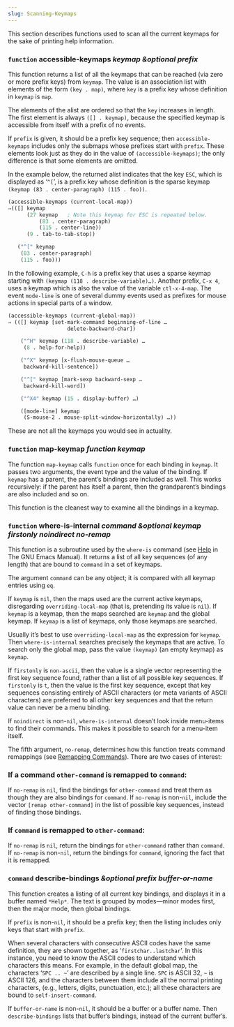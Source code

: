 ```yaml
---
slug: Scanning-Keymaps
---
```


This section describes functions used to scan all the current keymaps for the sake of printing help information.

### <span className="tag function">`function`</span> **accessible-keymaps** *keymap \&optional prefix*

This function returns a list of all the keymaps that can be reached (via zero or more prefix keys) from `keymap`. The value is an association list with elements of the form `(key . map)`, where `key` is a prefix key whose definition in `keymap` is `map`.

The elements of the alist are ordered so that the `key` increases in length. The first element is always `([] . keymap)`, because the specified keymap is accessible from itself with a prefix of no events.

If `prefix` is given, it should be a prefix key sequence; then `accessible-keymaps` includes only the submaps whose prefixes start with `prefix`. These elements look just as they do in the value of `(accessible-keymaps)`; the only difference is that some elements are omitted.

In the example below, the returned alist indicates that the key `ESC`, which is displayed as ‘`^[`’, is a prefix key whose definition is the sparse keymap `(keymap (83 . center-paragraph) (115 . foo))`.

```lisp
(accessible-keymaps (current-local-map))
⇒(([] keymap
      (27 keymap   ; Note this keymap for ESC is repeated below.
          (83 . center-paragraph)
          (115 . center-line))
      (9 . tab-to-tab-stop))
```



```lisp
   ("^[" keymap
    (83 . center-paragraph)
    (115 . foo)))
```

In the following example, `C-h` is a prefix key that uses a sparse keymap starting with `(keymap (118 . describe-variable)…)`. Another prefix, `C-x 4`, uses a keymap which is also the value of the variable `ctl-x-4-map`. The event `mode-line` is one of several dummy events used as prefixes for mouse actions in special parts of a window.

```lisp
(accessible-keymaps (current-global-map))
⇒ (([] keymap [set-mark-command beginning-of-line …
                   delete-backward-char])
```

```lisp
    ("^H" keymap (118 . describe-variable) …
     (8 . help-for-help))
```

```lisp
    ("^X" keymap [x-flush-mouse-queue …
     backward-kill-sentence])
```

```lisp
    ("^[" keymap [mark-sexp backward-sexp …
     backward-kill-word])
```

```lisp
    ("^X4" keymap (15 . display-buffer) …)
```

```lisp
    ([mode-line] keymap
     (S-mouse-2 . mouse-split-window-horizontally) …))
```

These are not all the keymaps you would see in actuality.

### <span className="tag function">`function`</span> **map-keymap** *function keymap*

The function `map-keymap` calls `function` once for each binding in `keymap`. It passes two arguments, the event type and the value of the binding. If `keymap` has a parent, the parent’s bindings are included as well. This works recursively: if the parent has itself a parent, then the grandparent’s bindings are also included and so on.

This function is the cleanest way to examine all the bindings in a keymap.

### <span className="tag function">`function`</span> **where-is-internal** *command \&optional keymap firstonly noindirect no-remap*

This function is a subroutine used by the `where-is` command (see [Help](https://www.gnu.org/software/emacs/manual/html_mono/emacs.html#Help) in The GNU Emacs Manual). It returns a list of all key sequences (of any length) that are bound to `command` in a set of keymaps.

The argument `command` can be any object; it is compared with all keymap entries using `eq`.

If `keymap` is `nil`, then the maps used are the current active keymaps, disregarding `overriding-local-map` (that is, pretending its value is `nil`). If `keymap` is a keymap, then the maps searched are `keymap` and the global keymap. If `keymap` is a list of keymaps, only those keymaps are searched.

Usually it’s best to use `overriding-local-map` as the expression for `keymap`. Then `where-is-internal` searches precisely the keymaps that are active. To search only the global map, pass the value `(keymap)` (an empty keymap) as `keymap`.

If `firstonly` is `non-ascii`, then the value is a single vector representing the first key sequence found, rather than a list of all possible key sequences. If `firstonly` is `t`, then the value is the first key sequence, except that key sequences consisting entirely of ASCII characters (or meta variants of ASCII characters) are preferred to all other key sequences and that the return value can never be a menu binding.

If `noindirect` is non-`nil`, `where-is-internal` doesn’t look inside menu-items to find their commands. This makes it possible to search for a menu-item itself.

The fifth argument, `no-remap`, determines how this function treats command remappings (see [Remapping Commands](Remapping-Commands)). There are two cases of interest:

### If a command `other-command` is remapped to `command`:

If `no-remap` is `nil`, find the bindings for `other-command` and treat them as though they are also bindings for `command`. If `no-remap` is non-`nil`, include the vector `[remap other-command]` in the list of possible key sequences, instead of finding those bindings.

### If `command` is remapped to `other-command`:

If `no-remap` is `nil`, return the bindings for `other-command` rather than `command`. If `no-remap` is non-`nil`, return the bindings for `command`, ignoring the fact that it is remapped.

### <span className="tag command">`command`</span> **describe-bindings** *\&optional prefix buffer-or-name*

This function creates a listing of all current key bindings, and displays it in a buffer named `*Help*`. The text is grouped by modes—minor modes first, then the major mode, then global bindings.

If `prefix` is non-`nil`, it should be a prefix key; then the listing includes only keys that start with `prefix`.

When several characters with consecutive ASCII codes have the same definition, they are shown together, as ‘`firstchar..lastchar`’. In this instance, you need to know the ASCII codes to understand which characters this means. For example, in the default global map, the characters ‘`SPC .. ~`’ are described by a single line. `SPC` is ASCII 32, `~` is ASCII 126, and the characters between them include all the normal printing characters, (e.g., letters, digits, punctuation, etc.); all these characters are bound to `self-insert-command`.

If `buffer-or-name` is non-`nil`, it should be a buffer or a buffer name. Then `describe-bindings` lists that buffer’s bindings, instead of the current buffer’s.
